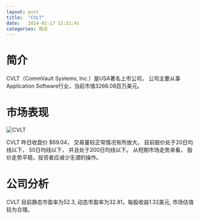```yaml
---
layout: post
title:  "CVLT"
date:   2014-02-17 12:21:41
categories: 观点
---
```


# 简介
CVLT（CommVault Systems, Inc.）是USA著名上市公司，
公司主要从事Application Software行业，当前市值3266.08百万美元。

# 市场表现

![CVLT](http://finviz.com/chart.ashx?t=CVLT&ty=c&ta=1&p=d&s=l)

CVLT 昨日收盘价 $69.04，
交易量较正常情况有所放大。
目前股价处于20日均线以下，
50日均线以下，
并且处于200日均线以下。
从短期市场走势来看，
股价走势平稳，投资者应减少无谓的操作。

# 公司分析
CVLT 目前静态市盈率为52.3, 动态市盈率为32.81，每股收益1.32美元,
市场估值较为合理。
